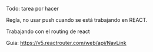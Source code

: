 Todo: tarea por hacer

Regla, no usar push cuando se está trabajando en REACT.

Trabajando con el routing de react

Guia: https://v5.reactrouter.com/web/api/NavLink


